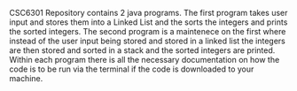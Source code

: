 CSC6301 Repository contains 2 java programs. The first program takes user input and stores them into a Linked List and the sorts the integers and prints the sorted integers. The second program is a maintenece on the first where instead of the user input being stored and stored in a linked list the integers are then stored and sorted in a stack and the sorted integers are printed.
Within each program there is all the necessary documentation on how the code is to be run via the terminal if the code is downloaded to your machine.
